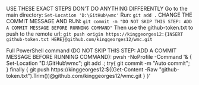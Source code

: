 USE THESE EXACT STEPS DON'T DO ANYTHING DIFFERENTLY
Go to the main directory: `Set-Location 'D:\GitHub\wmc'`
Run: `git add .`
CHANGE THE COMMIT MESSAGE AND RUN: `git commit -m "DO NOT SKIP THIS STEP: ADD A COMMIT MESSAGE BEFORE RUNNING COMMAND"`
Then use the github-token.txt to push to the remote url: `git push origin https://kinggeorges12:{INSERT github-token.txt HERE}@github.com/kinggeorges12/wmc.git`

Full PowerShell command (DO NOT SKIP THIS STEP: ADD A COMMIT MESSAGE BEFORE RUNNING COMMAND):
pwsh -NoProfile -Command '& { Set-Location "D:\GitHub\wmc"; git add .; try{ git commit -m "Auto commit"; } finally { git push https://kinggeorges12:$((Get-Content -Raw "github-token.txt").Trim())@github.com/kinggeorges12/wmc.git } }'
